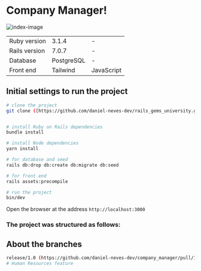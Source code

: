 # Company Manager!
![index-image](https://github.com/daniel-neves-dev/company_manager/assets/116036896/f4f8415d-445d-4840-8750-84d7bf0aa0b4)

<table>
  <tr>
    <td>Ruby version</td>
    <td>
      3.1.4
    </td>
    <td>
      -
    </td>
  </tr>
  <tr>
    <td>Rails version</td>
    <td>
      7.0.7
    </td>
    <td>
      -
    </td>
  </tr>
  <tr>
    <td>Database</td>
    <td>
      PostgreSQL
    </td>
    <td>
      -
    </td>
  </tr>
<tr>
    <td>Front end</td>
    <td>
      Tailwind
    </td>
  <td>
      JavaScript
    </td>
  </tr>
</table>

## Initial settings to run the project

```bash
# clone the project
git clone ([https://github.com/daniel-neves-dev/rails_gems_university.git](https://github.com/daniel-neves-dev/company_manager.git))


# install Ruby on Rails dependencies
bundle install

# install Node dependencies
yarn install

# for database and seed
rails db:drop db:create db:migrate db:seed

# for front end
rails assets:precompile

# run the project
bin/dev
```

Open the browser at the address `http://localhost:3000`

### The project was structured as follows:
## About the branches

```bash
release/1.0 (https://github.com/daniel-neves-dev/company_manager/pull/10/files)
# Human Resources feature
```
